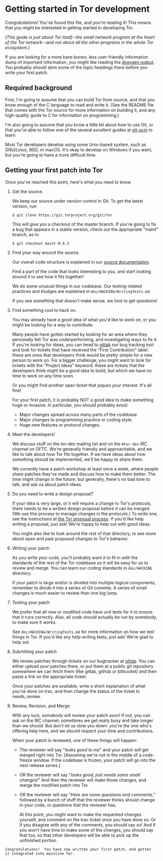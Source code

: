# Getting started in Tor development

Congratulations!  You've found this file, and you're reading it!  This
means that you might be interested in getting started in developing Tor.

(_This guide is just about Tor itself--the small network program at the
heart of the Tor network--and not about all the other programs in the
whole Tor ecosystem._)

If you are looking for a more bare-bones, less user-friendly information
dump of important information, you might like reading the
[doxygen output](https://src-ref.docs.torproject.org/tor/index.html).
You probably should skim some of the topic headings there before you write
your first patch.

## Required background

First, I'm going to assume that you can build Tor from source, and that
you know enough of the C language to read and write it.  (See the README
file that comes with the Tor source for more information on building it,
and any high-quality guide to C for information on programming.)

I'm also going to assume that you know a little bit about how to use
Git, or that you're able to follow one of the several excellent guides
at [git-scm](https://git-scm.org) to learn.

Most Tor developers develop using some Unix-based system, such as GNU/Linux,
BSD, or macOS.  It's okay to develop on Windows if you want, but you're
going to have a more difficult time.

## Getting your first patch into Tor

Once you've reached this point, here's what you need to know.

  1. Get the source.

     We keep our source under version control in Git.  To get the latest
     version, run:

     ```console
     $ git clone https://git.torproject.org/git/tor
     ```

     This will give you a checkout of the master branch.  If you're
     going to fix a bug that appears in a stable version, check out the
     appropriate "maint" branch, as in:

     ```console
     $ git checkout maint-0.4.3
     ```

  2. Find your way around the source.

     Our overall code structure is explained in our
     [source documentation](https://src-ref.docs.torproject.org/tor/index.html).

     Find a part of the code that looks interesting to you, and start
     looking around it to see how it fits together!

     We do some unusual things in our codebase.  Our testing-related
     practices and kludges are explained in `doc/HACKING/WritingTests.md`.

     If you see something that doesn't make sense, we love to get
     questions!

  3. Find something cool to hack on.

     You may already have a good idea of what you'd like to work on, or
     you might be looking for a way to contribute.

     Many people have gotten started by looking for an area where they
     personally felt Tor was underperforming, and investigating ways to
     fix it. If you're looking for ideas, you can head to
     [gitlab](https://gitlab.torproject.org) our bug tracking tool and look for
     tickets that have received the "First Contribution" label: these are ones
     that developers
     think would be pretty simple for a new person to work on.  For a bigger
     challenge, you might want to look for tickets with the "Project Ideas"
     keyword: these are tickets that the developers think might be a
     good idea to build, but which we have no time to work on any time
     soon.

     Or you might find another open ticket that piques your
     interest. It's all fine!

     For your first patch, it is probably NOT a good idea to make
     something huge or invasive.  In particular, you should probably
     avoid:

       * Major changes spread across many parts of the codebase.
       * Major changes to programming practice or coding style.
       * Huge new features or protocol changes.

  4. Meet the developers!

     We discuss stuff on the tor-dev mailing list and on the `#tor-dev`
     IRC channel on OFTC.  We're generally friendly and approachable,
     and we like to talk about how Tor fits together.  If we have ideas
     about how something should be implemented, we'll be happy to share
     them.

     We currently have a patch workshop at least once a week, where
     people share patches they've made and discuss how to make them
     better.  The time might change in the future, but generally,
     there's no bad time to talk, and ask us about patch ideas.

  5. Do you need to write a design proposal?

     If your idea is very large, or it will require a change to Tor's
     protocols, there needs to be a written design proposal before it
     can be merged. (We use this process to manage changes in the
     protocols.)  To write one, see the instructions at
     [the Tor proposal process](https://gitweb.torproject.org/torspec.git/plain/proposals/001-process.txt).
     If you'd like help writing a proposal, just ask!  We're happy to
     help out with good ideas.

     You might also like to look around the rest of that directory, to
     see more about open and past proposed changes to Tor's behavior.

  6. Writing your patch

     As you write your code, you'll probably want it to fit in with the
     standards of the rest of the Tor codebase so it will be easy for us
     to review and merge.  You can learn our coding standards in
     `doc/HACKING` directory.

     If your patch is large and/or is divided into multiple logical
     components, remember to divide it into a series of Git commits.  A
     series of small changes is much easier to review than one big lump.

  7. Testing your patch

     We prefer that all new or modified code have unit tests for it to
     ensure that it runs correctly.  Also, all code should actually be
     _run_ by somebody, to make sure it works.

     See `doc/HACKING/WritingTests.md` for more information on how we test things
     in Tor.  If you'd like any help writing tests, just ask!  We're
     glad to help out.

  8. Submitting your patch

     We review patches through tickets on our bugtracker at
     [gitlab](https://gitlab.torproject.org). You can either upload your patches there, or
     put them at a public git repository somewhere we can fetch them
     (like gitlab, github or bitbucket) and then paste a link on the appropriate
     ticket.

     Once your patches are available, write a short explanation of what
     you've done on trac, and then change the status of the ticket to
     needs_review.

  9. Review, Revision, and Merge

     With any luck, somebody will review your patch soon!  If not, you
     can ask on the IRC channel; sometimes we get really busy and take
     longer than we should.  But don't let us slow you down: you're the
     one who's offering help here, and we should respect your time and
     contributions.

     When your patch is reviewed, one of these things will happen:

       * The reviewer will say "_looks good to me_" and your
         patch will get merged right into Tor.  [Assuming we're not
         in the middle of a code-freeze window.  If the codebase is
         frozen, your patch will go into the next release series.]

       * OR the reviewer will say "_looks good, just needs some small
         changes!_"  And then the reviewer will make those changes,
         and merge the modified patch into Tor.

       * OR the reviewer will say "_Here are some questions and
         comments,_" followed by a bunch of stuff that the reviewer
         thinks should change in your code, or questions that the
         reviewer has.

         At this point, you might want to make the requested changes
         yourself, and comment on the trac ticket once you have done
         so. Or if you disagree with any of the comments, you should
         say so!  And if you won't have time to make some of the
         changes, you should say that too, so that other developers
         will be able to pick up the unfinished portion.

    Congratulations!  You have now written your first patch, and gotten
    it integrated into mainline Tor.
